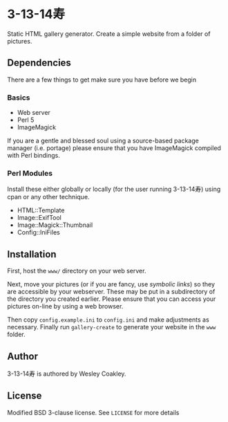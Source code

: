 3-13-14寿
========

Static HTML gallery generator. Create a simple website from a folder of
pictures.

Dependencies
------------

There are a few things to get make sure you have before we begin

### Basics

- Web server
- Perl 5
- ImageMagick

If you are a gentle and blessed soul using a source-based package manager
(i.e. portage) please ensure that you have ImageMagick compiled with Perl
bindings.

### Perl Modules

Install these either globally or locally (for the user running 3-13-14寿)
using cpan or any other technique.

- HTML::Template
- Image::ExifTool
- Image::Magick::Thumbnail
- Config::IniFiles

Installation
------------

First, host the `www/` directory on your web server.

Next, move your pictures (or if you are fancy, use _symbolic links_) so they
are accessible by your webserver. These may be put in a subdirectory of the
directory you created earlier. Please ensure that you can access your
pictures on-line by using a web browser.

Then copy `config.example.ini` to `config.ini` and make adjustments as
necessary. Finally run `gallery-create` to generate your website in the `www`
folder.

Author
------
3-13-14寿 is authored by Wesley Coakley.

License
-------
Modified BSD 3-clause license. See `LICENSE` for more details
